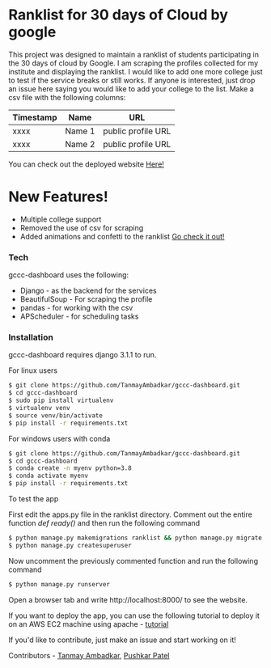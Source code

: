 # Ranklist for 30 days of Cloud by google 

This project was designed to maintain a ranklist of students participating in the 30 days of cloud by Google. I am scraping the profiles collected for my institute and displaying the ranklist. I would like to add one more college just to test if the service breaks or still works. If anyone is interested, just drop an issue here saying you would like to add your college to the list. Make a csv file with the following columns: 

|Timestamp|Name|URL|
|---|---|---|
|xxxx|Name 1|public profile URL|
|xxxx|Name 2|public profile URL|


You can check out the deployed website [Here!](http://gccc-ranklist.tk)


# New Features!

  - Multiple college support
  - Removed the use of csv for scraping
  - Added animations and confetti to the ranklist [Go check it out!](http://gccc-ranklist.tk/iiitv/)

### Tech

gccc-dashboard uses the following:

* Django - as the backend for the services
* BeautifulSoup - For scraping the profile
* pandas - for working with the csv
* APScheduler - for scheduling tasks


### Installation

gccc-dashboard requires django 3.1.1 to run.

For linux users
```sh
$ git clone https://github.com/TanmayAmbadkar/gccc-dashboard.git
$ cd gccc-dashboard
$ sudo pip install virtualenv
$ virtualenv venv
$ source venv/bin/activate
$ pip install -r requirements.txt
```

For windows users with conda
```sh
$ git clone https://github.com/TanmayAmbadkar/gccc-dashboard.git
$ cd gccc-dashboard
$ conda create -n myenv python=3.8
$ conda activate myenv
$ pip install -r requirements.txt
```

To test the app

First edit the apps.py file in the ranklist directory. Comment out the entire function *def ready()* and then run the following command

```sh
$ python manage.py makemigrations ranklist && python manage.py migrate
$ python manage.py createsuperuser
```
Now uncomment the previously commented function and run the following command
```sh
$ python manage.py runserver
```
Open a browser tab and write http://localhost:8000/ to see the website.

If you want to deploy the app, you can use the following tutorial to deploy it on an AWS EC2 machine using apache - [tutorial](https://medium.com/saarthi-ai/ec2apachedjango-838e3f6014ab) 


If you'd like to contribute, just make an issue and start working on it!

Contributors - [Tanmay Ambadkar](https://github.com/TanmayAmbadkar), [Pushkar Patel](https://github.com/thepushkarp)
